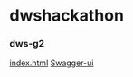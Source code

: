 # dwshackathon
### dws-g2

[index.html](http://34.147.186.13/index.html)
[Swagger-ui](http://34.147.186.13/swagger-ui/index.html)